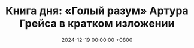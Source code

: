 ---
title: "Книга дня: «Голый разум» Артура Грейса в кратком изложении"
description: >-
  🧠 «Голый разум» — глубокое исследование природы человеческого мышления и когнитивных искажений от Артура Грейса, раскрывающее, как наш разум подвержен ошибкам и как их распознавать. "Голый разум" А. Грейс: как обрести трезвость и здоровье. Обзор идей для саморазвития и свободы.
date: 2024-12-19 00:00:00 +0800
categories: [Мышление, Конспекты-книг]
tags:
  [
    голый-разум,
    энни-грейс,
    трезвость,
    здоровье,
    саморазвитие,
    психология,
    борьба-с-зависимостью,
    личностный-рост,
    мотивация,
    осознанность,
    изменение-привычек,
    восстановление,
    обзор-книги,
    ментальная-свобода,
    благополучие
  ]
image: 
alt: Обложка книги Голый разум Энни Грейс
fallback:
  - 
  - 
---